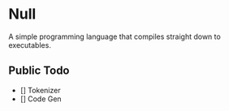 # Null
A simple programming language that compiles straight down to executables.

## Public Todo
- [] Tokenizer
- [] Code Gen
